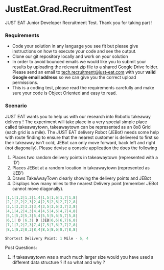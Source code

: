 JustEat.Grad.RecruitmentTest
============================

JUST EAT Junior Developer Recruitment Test. Thank you for taking part !

### Requirements

- Code your solution in any language you see fit but please give instructions on how to execute your code and see the output. <br />
- Clone our git repository locally and work on your solution
- In order to avoid bounced emails we would like you to submit your results by uploading the relevant zip file to a shared Google Drive folder. Please send an email to tech.recruitment@just-eat.com with your **valid Google email address** so we can give you the correct upload permissions.
- This is a coding test, please read the requirements carefully and make sure your code is Object Oriented and easy to read.

### Scenario

JUST EAT wants you to help us with our research into Robotic takeaway delivery !
The experiment will take place in a very special simple place called takeawaytown, takeawaytown can be represented as an 8x8 Grid (each grid is a mile).
The JUST EAT delivery Robot (JEBot) needs some help with route finding to ensure that the nearest customer is delivered to first so their takeaway isn't cold,
JEBot can only move forward, back left and right (not diagonally).
Please devise a console application the does the following

1. Places two random delivery points in takeawaytown (represented with a 'D')
2. Places JEBot at a random location in takeawaytown (represented as 'JEB')
3. Draws TakeAwayTown clearly showing the delivery points and JEBot
4. Displays how many miles to the nearest Delivery point (remember JEBot cannot move diagonally).

```c#
|1,1|1,2|1,3|1,4|1,5|1,6|1,7|1,8|
|2,1|2,2|2,3|2,4|2,5|2,6|2,7|2,8|
|3,1|3,2|3,3|3,4|3,5|3,6|3,7|3,8|
|4,1|4,2|4,3|4,4|4,5|4,6|4,7|4,8|
|5,1|5,2|5,3|5,4|5,5|5,6|5,7|5,8|
|6,1| D |6,3| D |JEB|6,6|6,7|6,8|
|7,1|7,2|7,3|7,4|7,5|7,6|7,7|7,8|
|8,1|8,2|8,3|8,4|8,5|8,6|8,7|8,8|

Shortest Delivery Point: 1 Mile - 6, 4
```

Post Questions:
1. If takeawaytown was a much much larger size would you have used a different data structure ? if so what and why ?
